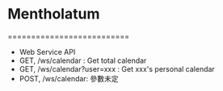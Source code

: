 # Mentholatum
==========================

* Web Service API
* GET, /ws/calendar : Get total calendar
* GET, /ws/calendar?user=xxx : Get xxx's personal calendar
* POST, /ws/calendar: 參數未定

